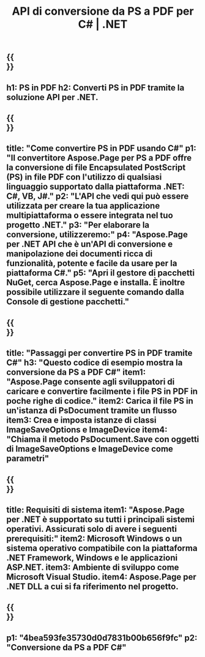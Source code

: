 ﻿---
translation: true
template: /_templates/_conversion-child-net.md
title: API di conversione da PS a PDF per C# |  .NET
url: /net/conversion/ps-to-pdf/
description: Codice di esempio per la conversione da PS a PDF C#. Utilizzare il codice di esempio API per la conversione batch di file PS in PDF all'interno di VB.NET, Asp.NET o qualsiasi applicazione basata su .NET.
informat: PS
outformat: PDF
otherformats: XPS EPS
---

{{<section banner>}}
---
h1: PS in PDF
h2: Converti PS in PDF tramite la soluzione API per .NET.
---

{{<section overview>}}
---
title: "Come convertire PS in PDF usando C#"
p1: "Il convertitore Aspose.Page per PS a PDF offre la conversione di file Encapsulated PostScript (PS) in file PDF con l'utilizzo di qualsiasi linguaggio supportato dalla piattaforma .NET: C#, VB, J#."
p2: "L'API che vedi qui può essere utilizzata per creare la tua applicazione multipiattaforma o essere integrata nel tuo progetto .NET."
p3: "Per elaborare la conversione, utilizzeremo:"
p4: "Aspose.Page per .NET API che è un'API di conversione e manipolazione dei documenti ricca di funzionalità, potente e facile da usare per la piattaforma C#."
p5: "Apri il gestore di pacchetti NuGet, cerca Aspose.Page e installa. È inoltre possibile utilizzare il seguente comando dalla Console di gestione pacchetti."
---

{{<section feature1>}}
---
title: "Passaggi per convertire PS in PDF tramite C#"
h3: "Questo codice di esempio mostra la conversione da PS a PDF C#"
item1: "Aspose.Page consente agli sviluppatori di caricare e convertire facilmente i file PS in PDF in poche righe di codice."
item2: Carica il file PS in un'istanza di PsDocument tramite un flusso
item3: Crea e imposta istanze di classi ImageSaveOptions e ImageDevice
item4: "Chiama il metodo PsDocument.Save con oggetti di ImageSaveOptions e ImageDevice come parametri"
---

{{<section feature2>}}
---
title: Requisiti di sistema
item1: "Aspose.Page per .NET è supportato su tutti i principali sistemi operativi. Assicurati solo di avere i seguenti prerequisiti:"
item2: Microsoft Windows o un sistema operativo compatibile con la piattaforma .NET Framework, Windows e le applicazioni ASP.NET.
item3: Ambiente di sviluppo come Microsoft Visual Studio.
item4: Aspose.Page per .NET DLL a cui si fa riferimento nel progetto.
---

{{<section gist>}}
---
p1: "4bea593fe35730d0d7831b00b656f9fc"
p2: "Conversione da PS a PDF C#"
---

